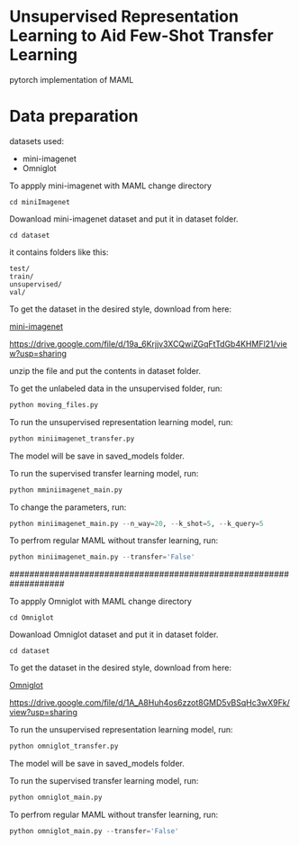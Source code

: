# Unsupervised Representation Learning to Aid Few-Shot Transfer Learning
pytorch implementation of MAML

# Data preparation

datasets used: 

* mini-imagenet
* Omniglot

To appply mini-imagenet with MAML change directory

```shell
cd miniImagenet
```

Dowanload mini-imagenet dataset and put it in dataset folder.

```shell
cd dataset
```

it contains folders like this:

```shell
test/
train/
unsupervised/
val/
```

To get the dataset in the desired style, download from here: 

<a href="https://drive.google.com/file/d/19a_6Krjjv3XCQwiZGqFtTdGb4KHMFl21/view?usp=sharing" target="_blank">mini-imagenet</a>

https://drive.google.com/file/d/19a_6Krjjv3XCQwiZGqFtTdGb4KHMFl21/view?usp=sharing

unzip the file and put the contents in dataset folder.

To get the unlabeled data in the unsupervised folder, run:

```python
python moving_files.py
```

To run the unsupervised representation learning model, run:

```python
python miniimagenet_transfer.py
```
The model will be save in saved_models folder.

To run the supervised transfer learning model, run:

```python
python mminiimagenet_main.py
```

To change the parameters, run:

```python
python miniimagenet_main.py --n_way=20, --k_shot=5, --k_query=5
```
To perfrom regular MAML without transfer learning, run: 
```python
python miniimagenet_main.py --transfer='False'
```

###################################################################

To appply Omniglot with MAML change directory

```shell
cd Omniglot
```

Dowanload Omniglot dataset and put it in dataset folder.

```shell
cd dataset
```

To get the dataset in the desired style, download from here: 

<a href="https://drive.google.com/file/d/1A_A8Huh4os6zzot8GMD5vBSqHc3wX9Fk/view?usp=sharing" target="_blank">Omniglot</a>

https://drive.google.com/file/d/1A_A8Huh4os6zzot8GMD5vBSqHc3wX9Fk/view?usp=sharing

To run the unsupervised representation learning model, run:

```python
python omniglot_transfer.py
```
The model will be save in saved_models folder.

To run the supervised transfer learning model, run:

```python
python omniglot_main.py
```

To perfrom regular MAML without transfer learning, run: 
```python
python omniglot_main.py --transfer='False'
```
